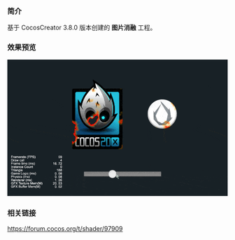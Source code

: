 ### 简介
基于 CocosCreator 3.8.0 版本创建的 **图片消融** 工程。

### 效果预览
![image](../../../gif/202202/2022022414.gif)

### 相关链接
https://forum.cocos.org/t/shader/97909